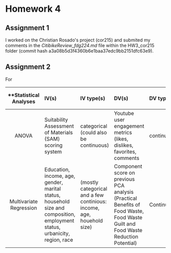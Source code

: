 # Homework 4

## Assignment 1

I worked on the Christian Rosado's project (cor215) and submited my comments in the *CitibikeReview_fdg224.md* file within the HW3_cor215 folder (commit hash a3a08b5d3f4360b6e1baa37edc9bb2151dfc63e9).

## Assignment 2
For

| **Statistical Analyses	|  IV(s)  |  IV type(s) |  DV(s)  |  DV type(s)  |  Control Var | Control Var type  | Question to be answered | _H0_ | alpha | link to paper **| 
|:----------:|:----------|:------------|:-------------|:-------------|:------------|:------------- |:------------------|:----:|:-------:|:-------|
|ANOVA | Suitability Assessment of Materials (SAM) scoring system | categorical (could also be continuous) | Youtube user engagement metrics (likes, dislikes, favorites, comments | continuous |-|-| Does the user engagement measurements correlated with higher SAM scores? | Engagement metrics for Higher SAM scores videos = Engagement metrics for Lower SAM scores videos| 0.01 | http://journals.plos.org/plosone/article?id=10.1371/journal.pone.0082469|
|Multivariate Regression| Education, income, age, gender, marital status, household size and composition, employment status, urbanicity, region, race|(mostly categorical and a few continious: income, age, houehold size)|Component score on previous PCA analysis (Practical Benefits of Food Waste, Food Waste Guilt and Food Waste Reduction Potential) | Continuous|-|-|0.05|http://journals.plos.org/plosone/article?id=10.1371/journal.pone.0159250|
